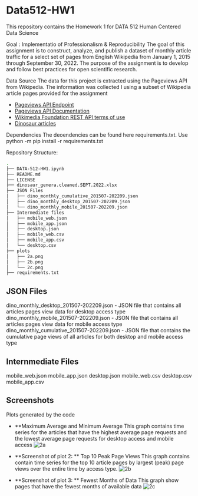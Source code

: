 # Data512-HW1

This repository contains the Homework 1 for DATA 512 Human Centered Data Science

Goal : Implementatio of Professionalism & Reproducibility
The goal of this assignment is to construct, analyze, and publish a dataset of monthly article traffic for a select set of pages from English Wikipedia from January 1, 2015 through September 30, 2022. The purpose of the assignment is to develop and follow best practices for open scientific research.

Data Source
The data for this project is extracted using the Pageviews API from Wikipedia. The information was collected I using a subset of Wikipedia article pages provided for the assignment

 - [Pageviews API Endpoint](https://wikimedia.org/api/rest_v1/#!/Pageviews_data/get_metrics_pageviews_aggregate_project_access_agent_granularity_start_end)
 - [Pageviews API Documentation](https://wikitech.wikimedia.org/wiki/Analytics/AQS/Pageviews)
 - [Wikimedia Foundation REST API terms of use](https://www.mediawiki.org/wiki/REST_API#Terms_and_conditions)
 - [Dinosaur articles](https://docs.google.com/spreadsheets/d/1zfBNKsuWOFVFTOGK8qnTr2DmHkYK4mAACBKk1sHLt_k/edit?usp=sharing)


Dependencies
The deoendencies can be found here requirements.txt. Use python -m pip install -r requirements.txt

Repository Structure:
```bash
.
├── DATA-512-HW1.ipynb
├── README.md
├── LICENSE
├── dinosaur_genera.cleaned.SEPT.2022.xlsx
├── JSON Files
│   ├── dino_monthly_cumulative_201507-202209.json
│   ├── dino_monthly_desktop_201507-202209.json
│   └── dino_monthly_mobile_201507-202209.json
├── Intermediate files
│   ├── mobile_web.json
│   ├── mobile_app.json
│   ├── desktop.json
│   ├── mobile_web.csv
│   ├── mobile_app.csv
│   └── desktop.csv
├── plots
│   ├── 2a.png
│   ├── 2b.png
│   └── 2c.png
├── requirements.txt

```
## JSON Files
dino_monthly_desktop_201507-202209.json - JSON file that contains all articles pages view data for desktop access type 
dino_monthly_mobile_201507-202209.json - JSON file that contains all articles pages view data for mobile access type 
dino_monthly_cumulative_201507-202209.json - JSON file that contains the cumulative page views of all articles for both desktop and mobile access type

## Internmediate Files
mobile_web.json
mobile_app.json
desktop.json
mobile_web.csv
desktop.csv
mobile_app.csv

## Screenshots
Plots generated by the code

- **Maximum Average and Minimum Average
This graph contains time series for the articles that have the highest average page requests and the lowest average page requests for desktop access and mobile access
 ![2a](https://user-images.githubusercontent.com/97569560/194457149-15a1c585-ac67-4e62-806e-6f51740ea247.png)



- **Screenshot of plot 2: ** Top 10 Peak Page Views
This graph contains contain time series for the top 10 article pages by largest (peak) page views over the entire time by access type.
![2b](https://user-images.githubusercontent.com/97569560/194457225-bbcb85d2-62cd-4184-b755-6ece84678566.png)


- **Screenshot of plot 3: ** Fewest Months of Data
This graph show pages that have the fewest months of available data
![2c](https://user-images.githubusercontent.com/97569560/194457264-886f0e77-de81-4382-9586-4d3d592dec52.png)
